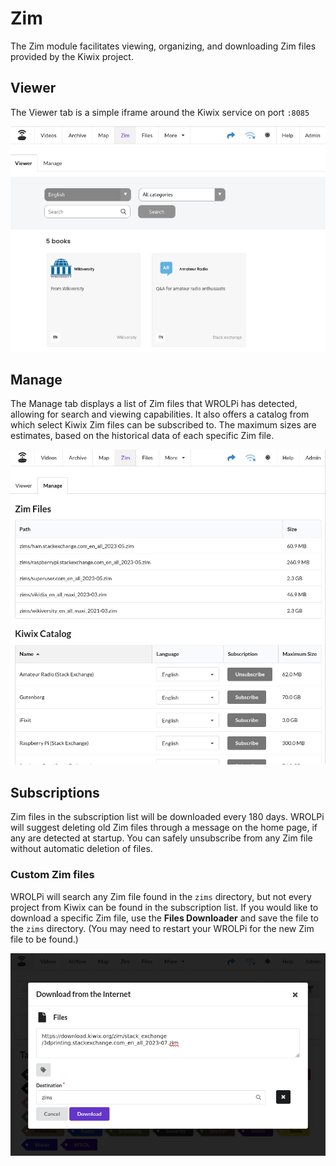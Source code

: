 # Zim

The Zim module facilitates viewing, organizing, and downloading Zim files provided by the Kiwix project.

## Viewer

The Viewer tab is a simple iframe around the Kiwix service on port `:8085`

![Zim Viewer Screenshot](zim-viewer-page.png)

## Manage

The Manage tab displays a list of Zim files that WROLPi has detected, allowing for search and viewing capabilities.
It also offers a catalog from which select Kiwix Zim files can be subscribed to. The maximum sizes are estimates, based
on the historical data of each specific Zim file.

![Zim Manage Page](zim-manage-page.png)

## Subscriptions

Zim files in the subscription list will be downloaded every 180 days. WROLPi will suggest deleting old Zim files through
a message on the home page, if any are detected at startup. You can safely unsubscribe from any Zim file without
automatic deletion of files.

### Custom Zim files

WROLPi will search any Zim file found in the `zims` directory, but not every project from Kiwix can be found in the
subscription list. If you would like to download a specific Zim file, use the **Files Downloader** and save the file to
the `zims` directory.  (You may need to restart your WROLPi for the new Zim file to be found.)

![Downloading a Zim file using the Files Downloader](zim-file-downloader.png)